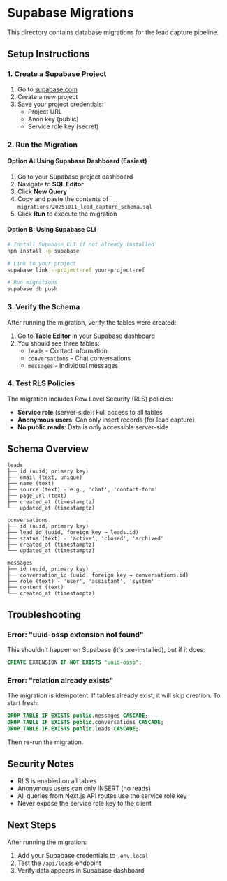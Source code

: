 # Supabase Migrations

This directory contains database migrations for the lead capture pipeline.

## Setup Instructions

### 1. Create a Supabase Project

1. Go to [supabase.com](https://supabase.com)
2. Create a new project
3. Save your project credentials:
   - Project URL
   - Anon key (public)
   - Service role key (secret)

### 2. Run the Migration

#### Option A: Using Supabase Dashboard (Easiest)

1. Go to your Supabase project dashboard
2. Navigate to **SQL Editor**
3. Click **New Query**
4. Copy and paste the contents of `migrations/20251011_lead_capture_schema.sql`
5. Click **Run** to execute the migration

#### Option B: Using Supabase CLI

```bash
# Install Supabase CLI if not already installed
npm install -g supabase

# Link to your project
supabase link --project-ref your-project-ref

# Run migrations
supabase db push
```

### 3. Verify the Schema

After running the migration, verify the tables were created:

1. Go to **Table Editor** in your Supabase dashboard
2. You should see three tables:
   - `leads` - Contact information
   - `conversations` - Chat conversations
   - `messages` - Individual messages

### 4. Test RLS Policies

The migration includes Row Level Security (RLS) policies:

- **Service role** (server-side): Full access to all tables
- **Anonymous users**: Can only insert records (for lead capture)
- **No public reads**: Data is only accessible server-side

## Schema Overview

```
leads
├── id (uuid, primary key)
├── email (text, unique)
├── name (text)
├── source (text) - e.g., 'chat', 'contact-form'
├── page_url (text)
├── created_at (timestamptz)
└── updated_at (timestamptz)

conversations
├── id (uuid, primary key)
├── lead_id (uuid, foreign key → leads.id)
├── status (text) - 'active', 'closed', 'archived'
├── created_at (timestamptz)
└── updated_at (timestamptz)

messages
├── id (uuid, primary key)
├── conversation_id (uuid, foreign key → conversations.id)
├── role (text) - 'user', 'assistant', 'system'
├── content (text)
└── created_at (timestamptz)
```

## Troubleshooting

### Error: "uuid-ossp extension not found"

This shouldn't happen on Supabase (it's pre-installed), but if it does:

```sql
CREATE EXTENSION IF NOT EXISTS "uuid-ossp";
```

### Error: "relation already exists"

The migration is idempotent. If tables already exist, it will skip creation. To start fresh:

```sql
DROP TABLE IF EXISTS public.messages CASCADE;
DROP TABLE IF EXISTS public.conversations CASCADE;
DROP TABLE IF EXISTS public.leads CASCADE;
```

Then re-run the migration.

## Security Notes

- RLS is enabled on all tables
- Anonymous users can only INSERT (no reads)
- All queries from Next.js API routes use the service role key
- Never expose the service role key to the client

## Next Steps

After running the migration:

1. Add your Supabase credentials to `.env.local`
2. Test the `/api/leads` endpoint
3. Verify data appears in Supabase dashboard

